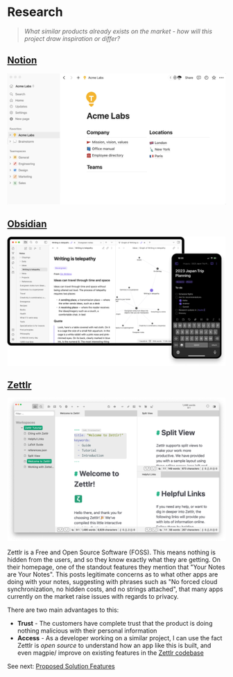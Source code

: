 # Research
> *What similar products already exists on the market - how will this project draw inspiration or differ?*

## [Notion](https://www.notion.so/product/)
<img src="./Notion1.png">

## [Obsidian](https://obsidian.md/)
<img src="./Obsidian1.png">

## [Zettlr](https://www.zettlr.com/)
<img src="./Zettlr1.png">

Zettlr is a Free and Open Source Software (FOSS). This means nothing is hidden from the users, and so they know exactly what they are getting.
On their homepage, one of the standout features they mention that "Your Notes are Your Notes". This posts legitimate concerns as to what other apps are doing with your notes, suggesting with phrases such as "No forced cloud synchronization, no hidden costs, and no strings attached", that many apps currently on the market raise issues with regards to privacy.

There are two main advantages to this:
- **Trust** - The customers have complete trust that the product is doing nothing malicious with their personal information
- **Access** - As a developer working on a similar project, I can use the fact Zettlr is *open source* to understand how an app like this is built, and even magpie/ improve on existing features in the [Zettlr codebase](https://github.com/Zettlr/Zettlr)

See next: [Proposed Solution Features](1.5-proposed_solution_features.md)
